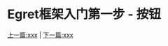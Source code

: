 Egret框架入门第一步 - 按钮
===============



[上一篇:xxx](https://github.com/NeoGuo/html5-documents/blob/master/egret/xxx.md)
| [下一篇:xxx](https://github.com/NeoGuo/html5-documents/blob/master/egret/xxx.md)
